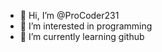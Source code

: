 - 👋 Hi, I’m @ProCoder231
- 👀 I’m interested in programming
- 🌱 I’m currently learning github

<!---
ProCoder231/ProCoder231 is a ✨ special ✨ repository because its `README.md` (this file) appears on your GitHub profile.
You can click the Preview link to take a look at your changes.
--->

